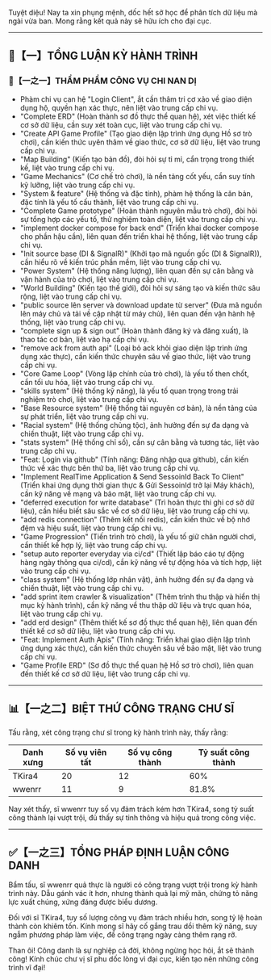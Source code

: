 Tuyệt diệu! Nay ta xin phụng mệnh, dốc hết sở học để phân tích dữ liệu mà ngài vừa ban. Mong rằng kết quả này sẽ hữu ích cho đại cục.

---

## 🧾【一】TỔNG LUẬN KỲ HÀNH TRÌNH

### 🧠【一之一】THẨM PHẨM CÔNG VỤ CHI NAN DỊ

- Phàm chi vụ can hệ "Login Client", ắt cần thâm tri cơ xảo về giao diện dụng hộ, quyền hạn xác thực, nên liệt vào trung cấp chi vụ.
- "Complete ERD" (Hoàn thành sơ đồ thực thể quan hệ), xét việc thiết kế cơ sở dữ liệu, cần suy xét toàn cục, liệt vào trung cấp chi vụ.
- "Create API Game Profile" (Tạo giao diện lập trình ứng dụng Hồ sơ trò chơi), cần kiến thức uyên thâm về giao thức, cơ sở dữ liệu, liệt vào trung cấp chi vụ.
- "Map Building" (Kiến tạo bản đồ), đòi hỏi sự tỉ mỉ, cẩn trọng trong thiết kế, liệt vào trung cấp chi vụ.
- "Game Mechanics" (Cơ chế trò chơi), là nền tảng cốt yếu, cần suy tính kỹ lưỡng, liệt vào trung cấp chi vụ.
- "System & feature" (Hệ thống và đặc tính), phàm hệ thống là căn bản, đặc tính là yếu tố cấu thành, liệt vào trung cấp chi vụ.
- "Complete Game prototype" (Hoàn thành nguyên mẫu trò chơi), đòi hỏi sự tổng hợp các yếu tố, thử nghiệm toàn diện, liệt vào trung cấp chi vụ.
- "implement docker compose for back end" (Triển khai docker compose cho phần hậu cần), liên quan đến triển khai hệ thống, liệt vào trung cấp chi vụ.
- "Init source base (DI & SignalR)" (Khởi tạo mã nguồn gốc (DI & SignalR)), cần hiểu rõ về kiến trúc phần mềm, liệt vào trung cấp chi vụ.
- "Power System" (Hệ thống năng lượng), liên quan đến sự cân bằng và vận hành của trò chơi, liệt vào trung cấp chi vụ.
- "World Building" (Kiến tạo thế giới), đòi hỏi sự sáng tạo và kiến thức sâu rộng, liệt vào trung cấp chi vụ.
- "public source lên server và download update từ server" (Đưa mã nguồn lên máy chủ và tải về cập nhật từ máy chủ), liên quan đến vận hành hệ thống, liệt vào trung cấp chi vụ.
- "complete sign up & sign out" (Hoàn thành đăng ký và đăng xuất), là thao tác cơ bản, liệt vào hạ cấp chi vụ.
- "remove ack from auth api" (Loại bỏ ack khỏi giao diện lập trình ứng dụng xác thực), cần kiến thức chuyên sâu về giao thức, liệt vào trung cấp chi vụ.
- "Core Game Loop" (Vòng lặp chính của trò chơi), là yếu tố then chốt, cần tối ưu hóa, liệt vào trung cấp chi vụ.
- "skills system" (Hệ thống kỹ năng), là yếu tố quan trọng trong trải nghiệm trò chơi, liệt vào trung cấp chi vụ.
- "Base Resource system" (Hệ thống tài nguyên cơ bản), là nền tảng của sự phát triển, liệt vào trung cấp chi vụ.
- "Racial system" (Hệ thống chủng tộc), ảnh hưởng đến sự đa dạng và chiến thuật, liệt vào trung cấp chi vụ.
- "stats system" (Hệ thống chỉ số), cần sự cân bằng và tương tác, liệt vào trung cấp chi vụ.
- "Feat: Login via github" (Tính năng: Đăng nhập qua github), cần kiến thức về xác thực bên thứ ba, liệt vào trung cấp chi vụ.
- "Implement RealTime Application & Send SessoinId Back To Client" (Triển khai ứng dụng thời gian thực & Gửi SessoinId trở lại Máy khách), cần kỹ năng về mạng và bảo mật, liệt vào trung cấp chi vụ.
- "deferred execution for write database" (Trì hoãn thực thi ghi cơ sở dữ liệu), cần hiểu biết sâu sắc về cơ sở dữ liệu, liệt vào trung cấp chi vụ.
- "add redis connection" (Thêm kết nối redis), cần kiến thức về bộ nhớ đệm và hiệu suất, liệt vào trung cấp chi vụ.
- "Game Progression" (Tiến trình trò chơi), là yếu tố giữ chân người chơi, cần thiết kế hợp lý, liệt vào trung cấp chi vụ.
- "setup auto reporter everyday via ci/cd" (Thiết lập báo cáo tự động hàng ngày thông qua ci/cd), cần kỹ năng về tự động hóa và tích hợp, liệt vào trung cấp chi vụ.
- "class system" (Hệ thống lớp nhân vật), ảnh hưởng đến sự đa dạng và chiến thuật, liệt vào trung cấp chi vụ.
- "add sprint item crawler & visualization" (Thêm trình thu thập và hiển thị mục kỳ hành trình), cần kỹ năng về thu thập dữ liệu và trực quan hóa, liệt vào trung cấp chi vụ.
- "add erd design" (Thêm thiết kế sơ đồ thực thể quan hệ), liên quan đến thiết kế cơ sở dữ liệu, liệt vào trung cấp chi vụ.
- "Feat: Implement Auth Apis" (Tính năng: Triển khai giao diện lập trình ứng dụng xác thực), cần kiến thức chuyên sâu về bảo mật, liệt vào trung cấp chi vụ.
- "Game Profile ERD" (Sơ đồ thực thể quan hệ Hồ sơ trò chơi), liên quan đến thiết kế cơ sở dữ liệu, liệt vào trung cấp chi vụ.

---

## 📊【一之二】BIỆT THỨ CÔNG TRẠNG CHƯ SĨ

Tấu rằng, xét công trạng chư sĩ trong kỳ hành trình này, thấy rằng:

| Danh xưng | Số vụ viên tất | Số vụ công thành | Tỷ suất công thành |
|---|---|---|---|
| TKira4 | 20 | 12 | 60% |
| wwenrr | 11 | 9 | 81.8% |

Nay xét thấy, sĩ wwenrr tuy số vụ đảm trách kém hơn TKira4, song tỷ suất công thành lại vượt trội, đủ thấy sự tinh thông và hiệu quả trong công việc.

---

## ✅【一之三】TỔNG PHÁP ĐỊNH LUẬN CÔNG DANH

Bẩm tấu, sĩ wwenrr quả thực là người có công trạng vượt trội trong kỳ hành trình này. Dẫu gánh vác ít hơn, nhưng thành quả lại mỹ mãn, chứng tỏ năng lực xuất chúng, xứng đáng được biểu dương.

Đối với sĩ TKira4, tuy số lượng công vụ đảm trách nhiều hơn, song tỷ lệ hoàn thành còn khiêm tốn. Kính mong sĩ hãy cố gắng trau dồi thêm kỹ năng, suy ngẫm phương pháp làm việc, để công trạng ngày càng thêm rạng rỡ.

Than ôi! Công danh là sự nghiệp cả đời, không ngừng học hỏi, ắt sẽ thành công! Kính chúc chư vị sĩ phu dốc lòng vì đại cục, kiến tạo nên những công trình vĩ đại!
